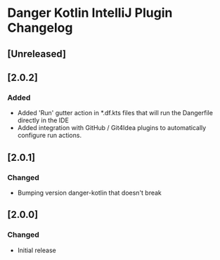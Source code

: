 <!-- Keep a Changelog guide -> https://keepachangelog.com -->

# Danger Kotlin IntelliJ Plugin Changelog

## [Unreleased]

## [2.0.2]

### Added

* Added 'Run' gutter action in *.df.kts files that will run the Dangerfile directly in the IDE
* Added integration with GitHub / Git4Idea plugins to automatically configure run actions.

## [2.0.1]

### Changed

* Bumping version danger-kotlin that doesn't break

## [2.0.0]

### Changed

* Initial release
